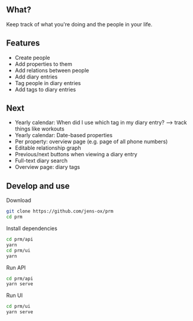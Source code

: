 ## What?

Keep track of what you're doing and the people in your life.


## Features

* Create people
* Add properties to them
* Add relations between people
* Add diary entries
* Tag people in diary entries
* Add tags to diary entries

## Next

* Yearly calendar: When did I use which tag in my diary entry? --> track things like workouts
* Yearly calendar: Date-based properties
* Per property: overview page (e.g. page of all phone numbers)
* Editable relationship graph
* Previous/next buttons when viewing a diary entry
* Full-text diary search
* Overview page: diary tags

## Develop and use

Download

```bash
git clone https://github.com/jens-ox/prm
cd prm
```

Install dependencies
```bash
cd prm/api
yarn
cd prm/ui
yarn
```

Run API
```bash
cd prm/api
yarn serve
```

Run UI
```bash
cd prm/ui
yarn serve
```
